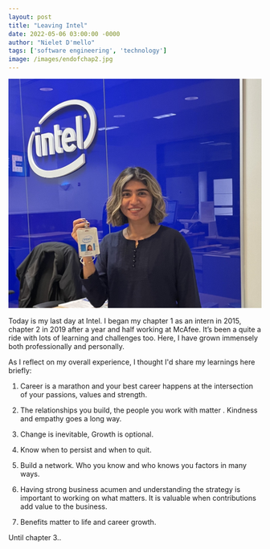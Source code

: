 ```yaml
---
layout: post
title: "Leaving Intel"
date: 2022-05-06 03:00:00 -0000
author: "Nielet D'mello"
tags: ['software engineering', 'technology']
image: /images/endofchap2.jpg
---
```


![Intel](/images/endofchap2.jpg)

Today is my last day at Intel. I began my chapter 1 as an intern in 2015, chapter 2 in 2019 after a year and half working at McAfee. It’s been a quite a ride with lots of learning and challenges too. Here, I have grown immensely both professionally and personally. 

As I reflect on my overall experience, I thought I'd share my learnings here briefly:

1. Career is a marathon and your best career happens at the intersection of your passions, values and strength. 

2. The relationships you build, the people you work with matter . Kindness and empathy goes a long way.

3. Change is inevitable, Growth is optional.

4. Know when to persist and when to quit.

5. Build a network. Who you know and who knows you factors in many ways.

6. Having strong business acumen and understanding the strategy is important to working on what matters. It is valuable when contributions add value to the business.

7. Benefits matter to life and career growth.

Until chapter 3..



